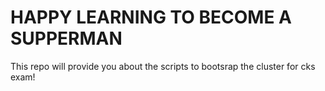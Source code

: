 # HAPPY LEARNING TO BECOME A SUPPERMAN
This repo will provide you about the scripts to bootsrap the cluster for cks exam! 
